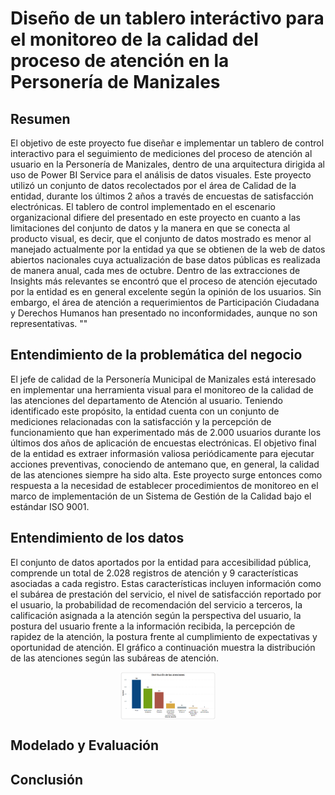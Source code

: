 # Diseño de un tablero interáctivo para el monitoreo de la calidad del proceso de atención en la Personería de Manizales

## Resumen

El objetivo de este proyecto fue diseñar e implementar un tablero de control interactivo para el seguimiento de mediciones del proceso de atención al usuario en la Personería de Manizales, dentro de una arquitectura dirigida al uso de Power BI Service para el análisis de datos visuales. Este proyecto utilizó un conjunto de datos recolectados por el área de Calidad de la entidad, durante los últimos 2 años a través de encuestas de satisfacción electrónicas. El tablero de control implementado en el escenario organizacional difiere del presentado en este proyecto en cuanto a las limitaciones del conjunto de datos y la manera en que se conecta al producto visual, es decir, que el conjunto de datos mostrado es menor al manejado actualmente por la entidad ya que se obtienen de la web de datos abiertos nacionales cuya actualización de base datos públicas es realizada de manera anual, cada mes de octubre. Dentro de las extracciones de Insights más relevantes se encontró que el proceso de atención ejecutado por la entidad es en general excelente según la opinión de los usuarios. Sin embargo, el área de atención a requerimientos de Participación Ciudadana y Derechos Humanos han presentado no inconformidades, aunque no son representativas. ""


## Entendimiento de la problemática del negocio

El jefe de calidad de la Personería Municipal de Manizales está interesado en implementar una herramienta visual para el monitoreo de la calidad de las atenciones del departamento de Atención al usuario. Teniendo identificado este propósito, la entidad cuenta con un conjunto de mediciones relacionadas con la satisfacción y la percepción de funcionamiento que han experimentado más de 2.000 usuarios durante los últimos dos años de aplicación de encuestas electrónicas. El objetivo final de la entidad es extraer informasión valiosa periódicamente para ejecutar acciones preventivas, conociendo de antemano que, en general, la calidad de las atenciones siempre ha sido alta. Este proyecto surge entonces como respuesta a la necesidad de establecer procedimientos de monitoreo en el marco de implementación de un Sistema de Gestión de la Calidad bajo el estándar ISO 9001.


## Entendimiento de los datos

El conjunto de datos aportados por la entidad para accesibilidad pública, comprende un total de 2.028 registros de atención y 9 características asociadas a cada registro. Estas características incluyen información como el subárea de prestación del servicio, el nivel de satisfacción reportado por el usuario, la probabilidad de recomendación del servicio a terceros, la calificación asignada a la atención según la perspectiva del usuario, la postura del usuario frente a la información recibida, la percepción de rapidez de la atención, la postura frente al cumplimiento de expectativas y oportunidad de atención.
El gráfico a continuación muestra la distribución de las atenciones según las subáreas de atención.

<img src="assets/img/distribucion_atenciones.png" alt="Distribución de datos" style="display: block; margin: auto; max-width: 30%; height: auto;">

## Modelado y Evaluación



## Conclusión

